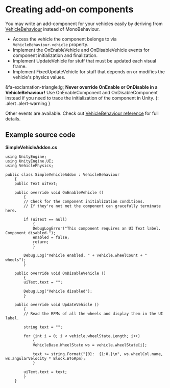 # Creating add-on components

You may write an add-component for your vehicles easily by deriving from [VehicleBehaviour](/advanced/vehiclebehaviour-reference)
instead of MonoBehaviour.

- Access the vehicle the component belongs to via `VehicleBehaviour.vehicle` property.
- Implement the OnEnableVehicle and OnDisableVehicle events for component initialization and
	finalization.
- Implement UpdateVehicle for stuff that must be updated each visual frame.
- Implement FixedUpdateVehicle for stuff that depends on or modifies the vehicle's physics values.

&fa-exclamation-triangle:lg; **Never override OnEnable or OnDisable in a VehicleBehaviour!** Use
OnEnableComponent and OnDisableComponent instead if you need to trace the initialization of the
component in Unity.
{: .alert .alert-warning }

Other events are available. Check out [VehicleBehaviour reference](/advanced/vehiclebehaviour-reference)
for full details.

## Example source code

**SimpleVehicleAddon.cs**
```
using UnityEngine;
using UnityEngine.UI;
using VehiclePhysics;

public class SimpleVehicleAddon : VehicleBehaviour
	{
	public Text uiText;

	public override void OnEnableVehicle ()
		{
		// Check for the component initialization conditions.
		// If they're not met the component can gracefully terminate here.

		if (uiText == null)
			{
			DebugLogError("This component requires an UI Text label. Component disabled.");
			enabled = false;
			return;
			}

		Debug.Log("Vehicle enabled. " + vehicle.wheelCount + " wheels");
		}

	public override void OnDisableVehicle ()
		{
		uiText.text = "";

		Debug.Log("Vehicle disabled");
		}

	public override void UpdateVehicle ()
		{
		// Read the RPMs of all the wheels and display them in the UI label.

		string text = "";

		for (int i = 0; i < vehicle.wheelState.Length; i++)
			{
			VehicleBase.WheelState ws = vehicle.wheelState[i];

			text += string.Format("{0}:  {1:0.}\n", ws.wheelCol.name, ws.angularVelocity * Block.WToRpm);
			}

		uiText.text = text;
		}
	}
```